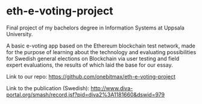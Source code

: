 # eth-e-voting-project
Final project of my bachelors degree in Information Systems at Uppsala University. 

A basic e-voting app based on the Ethereum blockchain test network, made for the purpose of learning about the technology and evaluating possibilities for Swedish general elections on Blockchain via user testing and field expert evaluations, the results of which laid the base for our essay.

Link to our repo:
https://github.com/onebitmax/eth-e-voting-project

Link to the publication (Swedish):
http://www.diva-portal.org/smash/record.jsf?pid=diva2%3A1181660&dswid=979
